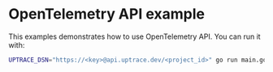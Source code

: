 # OpenTelemetry API example

This examples demonstrates how to use OpenTelemetry API. You can run it with:

```bash
UPTRACE_DSN="https://<key>@api.uptrace.dev/<project_id>" go run main.go
```
